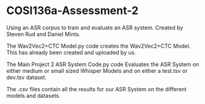 # COSI136a-Assessment-2

Using an ASR corpus to train and evaluate an ASR system. Created by Steven Rud and Daniel Mints. 

The Wav2Vec2+CTC Model.py code creates the Wav2Vec2+CTC Model. This has already been created and uploaded by us. 

The Main Project 2 ASR System Code.py code Evaluates the ASR System on either medium or small sized Whisper Models and on either a test.tsv or dev.tsv dataset.

The .csv files contain all the results for our ASR System on the different models and datasets.
